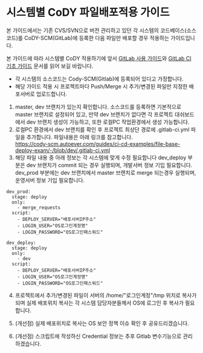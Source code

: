 # 시스템별 CoDY 파일배포적용 가이드

본 가이드에서는 기존 CVS/SVN으로 버전 관리하고 있던 각 시스템의 코드베이스(소스 코드)를 CoDY-SCM(GitLab)에 등록한 다음 파일만 배포할 경우 적용하는 가이드입니다.

본 가이드에 따라 시스템별 CoDY 적용하기에 앞서 [GitLab 사용 가이드](07_GitLab_Basic_CI.md)와 [GitLab CI 기초 가이드](07_GitLab_Basic_CI.md) 문서를 읽어 보길 바랍니다.

* 각 시스템의 소스코드는 Cody-SCM(Gitlab)에 등록되어 있다고 가정합니다.
* 해당 가이드 적용 시 프로젝트마다 Push/Merge 시 추가/변경된 파일만 지정한 배포서버로 업로드합니다. 

1. master, dev 브랜치가 있는지 확인합니다.
소스코드를 등록하면 기본적으로 master 브랜치로 설정되어 있고, 만약 dev 브랜치가 없다면 각 프로젝트 대쉬보드에서 dev 브랜치 생성이 가능하고, 또한 로컬PC 작업환경에서 생성 가능합니다.
2. 로컬PC 환경에서 dev 브랜치를 확인 후 프로젝트 최상단 경로에 .gitlab-ci.yml 파일을 추가합니다. 파일내용은 아래 링크를 참고합니다.<br>
https://cody-scm.autoever.com/guides/ci-cd-examples/file-base-deploy-exam/-/blob/dev/.gitlab-ci.yml
3. 해당 파일 내용 중 아래 정보는 각 시스템에 맞게 수정 필요합니다
dev_deploy 부분은 dev 브랜치가 commit 되는 경우 실행되며, 개발서버 정보 기입 필요합니다.
dev_prod 부분에는 dev 브랜치에서 master 브랜치로 merge 되는경우 실행되며, 운영서버 정보 기입 필요합니다.
```
dev_prod:
  stage: deploy
  only:
    - merge_requests
  script:
    - DEPLOY_SERVER="배포서버IP주소"
    - LOGIN_USER="OS로그인계정명"
    - LOGIN_PASSWORD="OS로그인패스워드"

dev_deploy:
  stage: deploy
  only:
    - dev
  script:
    - DEPLOY_SERVER="배포서버IP주소"
    - LOGIN_USER="OS로그인계정명"
    - LOGIN_PASSWORD="OS로그인패스워드"
```
4. 프로젝트에서 추가/변경된 파일이 서버의 /home/"로그인계정"/tmp 위치로 복사가 되며 실제 배포위치 복사는 각 시스템 담당자분들께서 OS에 로그인 후 복사가 필요합니다.

5. (개선점) 실제 배포위치로 복사는 OS 보안 정책 이슈 확인 후 공유드리겠습니다.
6. (개선점) 스크립트에 작성하신 Credential 정보는 추후 Gitlab 변수기능으로 관리하겠습니다.

